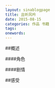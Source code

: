 ```yaml
---
layout: sinablogpage
title: 且听风吟
date: 2015-08-15
categories: 作品 书籍
tags: 
onewords: 
---
```

> 

##概述

####角色
  



####剧情
    

##感受

